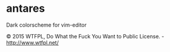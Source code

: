 # antares

Dark colorscheme for vim-editor

© 2015 WTFPL, Do What the Fuck You Want to Public License. - http://www.wtfpl.net/
